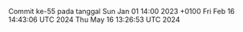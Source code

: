 Commit ke-55 pada tanggal Sun Jan 01 14:00 2023 +0100
Fri Feb 16 14:43:06 UTC 2024
Thu May 16 13:26:53 UTC 2024
